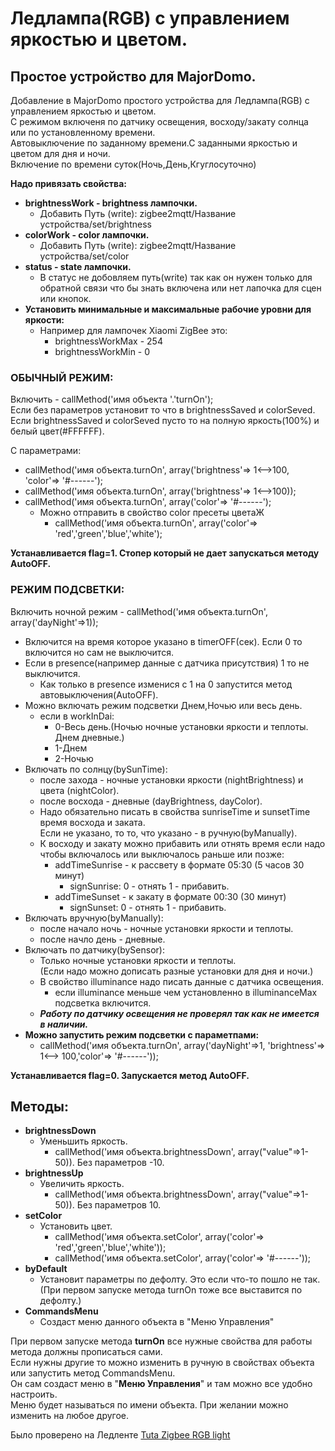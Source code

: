 # **Ледлампа(RGB) с управлением яркостью и цветом.**
## **Простое устройство для MajorDomo.**  
Добавление в MajorDomo простого устройства для Ледлампа(RGB) с управлением яркостью и цветом.   
С режимом включеня по датчику освещения, восходу/закату солнца или по установленному времени.  
Автовыключение по заданному времени.С заданными яркостью и цветом для дня и ночи.  
Включение по времени суток(Ночь,День,Кгуглосуточно)

**Надо привязать свойства:**

- **brightnessWork - brightness лампочки.**  
  - Добавить Путь (write): zigbee2mqtt/Название устройства/set/brightness  
- **colorWork - color лампочки.**  
  - Добавить Путь (write): zigbee2mqtt/Название устройства/set/color  
- **status - state лампочки.**  
  - В статус не добовляем путь(write) так как он нужен только для обратной связи
    что бы знать включена или нет лапочка для сцен или кнопок.  
- **Установить минимальные и максимальные рабочие уровни для яркости:**  
  - Например для лампочек Xiaomi ZigBee это:  
    - brightnessWorkMax - 254  
    - brightnessWorkMin - 0  

### **ОБЫЧНЫЙ РЕЖИМ:**

Включить - callMethod('имя объекта '.'turnOn');  
Если без параметров установит то что в brightnessSaved и colorSeved.  
Если brightnessSaved и colorSeved пусто то на полную яркость(100%) и белый цвет(#FFFFFF).  

С параметрами:
- callMethod('имя объекта.turnOn', array('brightness'=> 1<-->100, 'color'=> '#------');  
- callMethod('имя объекта.turnOn', array('brightness'=> 1<-->100));  
- callMethod('имя объекта.turnOn', array('color'=> '#------');  
  - Можно отправить в свойство color пресеты цветаЖ
    - callMethod('имя объекта.turnOn', array('color'=> 'red','green','blue','white');  

**Устанавливается flag=1. Стопер который не дает запускаться методу AutoOFF.**

### **РЕЖИМ ПОДСВЕТКИ:**

Включить ночной режим - callMethod('имя объекта.turnOn', array('dayNight'=>1));  
- Включится на время которое указано в timerOFF(сек). Если 0 то включится но сам не выключится.  
- Если в presence(например данные с датчика присутствия) 1 то не выключится.  
  - Как только в presence изменися с 1 на 0 запустится метод автовыключения(AutoOFF).    
- Можно включать режим подсветки Днем,Ночью или весь день.  
  - если в workInDai:   
    + 0-Весь день.(Ночью ночные установки яркости и теплоты. Днем дневные.)  
    + 1-Днем  
    + 2-Ночью  
- Включать по солнцу(bySunTime):  
  - после захода - ночные установки яркости (nightBrightness) и цвета (nightColor).  
  - после восхода - дневные (dayBrightness, dayColor).  
  - Надо обязательно писать в свойства sunriseTime и sunsetTime время восхода и заката.  
    Если не указано, то то, что указано - в ручную(byManually).  
  - К восходу и закату можно прибавить или отнять время если надо чтобы включалось или выключалось раньше или позже:
    - addTimeSunrise - к рассвету в формате 05:30 (5 часов 30 минут)
      - signSunrise:  0 - отнять 1 - прибавить.
    - addTimeSunset  - к закату в формате 00:30 (30 минут)
      - signSunset:  0 - отнять 1 - прибавить.  
- Включать вручную(byManually):  
    - после начало ночь - ночные установки яркости и теплоты.  
    - после начло день - дневные.  
- Включать по датчику(bySensor):  
    - Только ночные установки яркости и теплоты.  
      (Если надо можно дописать разные установки для дня и ночи.)  
    - В свойство illuminance надо писать данные с датчика освещения.  
      - если illuminance меньше чем установленно в illuminanceMax подсветка включится.  
    - ***Работу по датчику освещения не проверял так как не имеется в наличии.***  
- **Можно запустить режим подсветки с параметпами:**
  - callMethod('имя объекта.turnOn', array('dayNight'=>1, 'brightness'=> 1<--> 100,'color'=> '#------'));


**Устанавливается flag=0. Запускается метод AutoOFF.**

## **Методы:**

- **brightnessDown**  
  - Уменьшить яркость.
    - callMethod('имя объекта.brightnessDown', array("value"=>1-50)). Без  параметров -10.
- **brightnessUp**  
  - Увеличить яркость.
    - callMethod('имя объекта.brightnessDown', array("value"=>1-50)). Без  параметров 10.
- **setColor**  
  - Установить цвет.
    - callMethod('имя объекта.setColor', array('color'=> 'red','green','blue','white'));
    - callMethod('имя объекта.setColor', array('color'=> '#------'));
- **byDefault** 
  - Установит параметры по дефолту. Это если что-то пошло не так.  
    (При первом запуске метода turnOn тоже все выставится по дефолту.)
- **CommandsMenu** 
  - Создаст меню данного объекта в "Меню Управления"

При первом запуске метода **turnOn** все нужные свойства для работы метода должны прописаться сами.  
Если нужны другие то можно изменить в ручную в свойствах объекта или запустить метод CommandsMenu.  
Он сам создаст меню в "**Меню Управления**" и там можно все удобно настроить.  
Меню будет называться по имени объекта. При желании можно изменить на любое другое.  

Было проверено на Ледленте [Tuta Zigbee RGB light](https://www.zigbee2mqtt.io/devices/TS0503B.html "zigbee2mqtt.io")  
